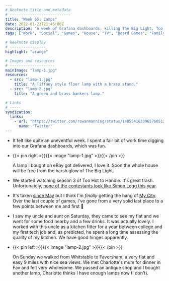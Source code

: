```yaml
---
# Weeknote title and metadata
# ---------------------------
title: "Week 65: Lamps"
date: 2022-01-23T21:45:00Z
description: "A week of Grafana dashboards, killing The Big Light, Too Hot to Handle, building better cities, visiting family, and seaside walks."
tags: ["Work", "Social", "Games", "House", "TV", "Board Games", "Family", "Walking", "Too Hot to Handle"]

# Weeknote display
# ----------------
highlight: "orange"

# Images and resources
# --------------------
mainImage: "lamp-1.jpg"
resources:
  - src: "lamp-1.jpg"
    title: "A Tiffany style floor lamp with a brass stand."
  - src: "lamp-2.jpg"
    title: "A green and brass bankers lamp."

# Links
# -----
syndication:
  links:
    - url: "https://twitter.com/rowanmanning/status/1485541633965760512"
      name: "Twitter"
---
```


  * It felt like quite an uneventful week. I spent a fair bit of work time digging into our Grafana dashboards, which was fun.

  * {{< pin right >}}{{< image "lamp-1.jpg" >}}{{< /pin >}}

    A lamp I bought on eBay got delivered, I love it. Soon the whole house will be free from the harsh glow of The Big Light.

  * We started watching season 3 of Too Hot to Handle. It's great trash. Unfortunately, [none of the contestants look like Simon Legg this year](/weeknotes/36/).

  * It's taken [since May](/weeknotes/30/) but I think I'm _finally_ getting the hang of [My City](https://boardgamegeek.com/boardgame/295486/my-city). Over the last couple of games, I've gone from a very solid last place to a few points between me and first :tada:

  * I saw my uncle and aunt on Saturday, they came to see my flat and we went for some food nearby and a few drinks. It was actually lovely. I worked with this uncle as a kitchen fitter for a year between college and my first tech job and, as predicted, he spent a long time assessing the quality of my kitchen. We have good hinges apparently.

  * {{< pin left >}}{{< image "lamp-2.jpg" >}}{{< /pin >}}
  
    On Sunday we walked from Whitstable to Faversham, a very flat and easy 9 miles with nice sea views. We met Charlotte's mum for dinner in Fav and felt very wholesome. We passed an antique shop and I bought another lamp, Charlotte thinks I have enough lamps now (I don't).
